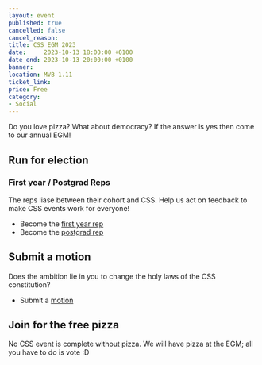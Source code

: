 ```yaml
---
layout: event
published: true
cancelled: false
cancel_reason:
title: CSS EGM 2023
date:     2023-10-13 18:00:00 +0100
date_end: 2023-10-13 20:00:00 +0100
banner:
location: MVB 1.11
ticket_link:
price: Free
category:
- Social
---
```


Do you love pizza? What about democracy? If the answer is yes then come to our annual EGM!

## Run for election

### **First year / Postgrad Reps**
  
The reps liase between their cohort and CSS. Help us act on feedback to make CSS events work for everyone! 

* Become the [first year rep][1]
* Become the [postgrad rep][1]

## Submit a motion

Does the ambition lie in you to change the holy laws of the CSS constitution? 

* Submit a [motion][2]

## Join for the free pizza

No CSS event is complete without pizza. We will have pizza at the EGM; all you have to do is vote :D


[1]:https://forms.office.com/e/XfDyyUfhSp
[2]:https://forms.office.com/e/GmaZT3NYYn
